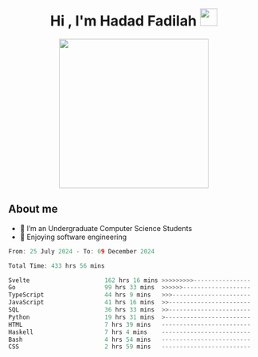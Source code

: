 <h1 align="center">Hi , I'm Hadad Fadilah <img src="https://media.giphy.com/media/hvRJCLFzcasrR4ia7z/giphy.gif" width="35"></h1>

<p align="center">
<img src="https://media.tenor.com/78dNivDemDAAAAAi/speech-bubble-venti.gif" width="300"/>    
</p>


##  About me
- 🔭 I’m an Undergraduate Computer Science Students
- 🌱 Enjoying software engineering

<!--START_SECTION:waka-->

```go
From: 25 July 2024 - To: 09 December 2024

Total Time: 433 hrs 56 mins

Svelte                     162 hrs 16 mins >>>>>>>>>----------------   37.22 %
Go                         99 hrs 33 mins  >>>>>>-------------------   22.84 %
TypeScript                 44 hrs 9 mins   >>>----------------------   10.13 %
JavaScript                 41 hrs 16 mins  >>-----------------------   09.47 %
SQL                        36 hrs 33 mins  >>-----------------------   08.38 %
Python                     19 hrs 31 mins  >------------------------   04.48 %
HTML                       7 hrs 39 mins   -------------------------   01.76 %
Haskell                    7 hrs 4 mins    -------------------------   01.62 %
Bash                       4 hrs 54 mins   -------------------------   01.13 %
CSS                        2 hrs 59 mins   -------------------------   00.69 %
```

<!--END_SECTION:waka-->




<!--
**Fadil-Tao/Fadil-Tao** is a ✨ _special_ ✨ repository because its `README.md` (this file) appears on your GitHub profile.


